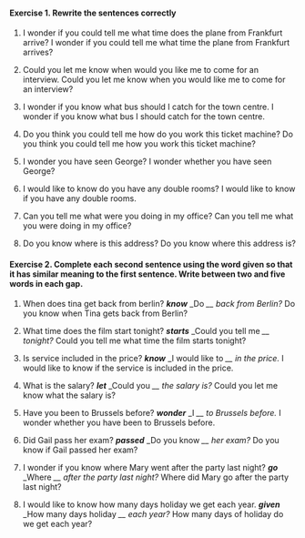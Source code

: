 #### Exercise 1. Rewrite the sentences correctly

1. I wonder if you could tell me what time does the plane from Frankfurt arrive?
I wonder if you could tell me what time the plane from Frankfurt arrives?

2. Could you let me know when would you like me to come for an interview.
Could you let me know when you would like me to come for an interview?

3. I wonder if you know what bus should I catch for the town centre.
I wonder if you know what bus I should catch for the town centre.

4. Do you think you could tell me how do you work this ticket machine?
Do you think you could tell me how you work this ticket machine?

5. I wonder you have seen George?
I wonder whether you have seen George?

6. I would like to know do you have any double rooms?
I would like to know if you have any double rooms.

7. Can you tell me what were you doing in my office?
Can you tell me what you were doing in my office?

8. Do you know where is this address?
Do you know where this address is?

#### Exercise 2. Complete each second sentence using the word given so that it has similar meaning to the first sentence. Write between two and five words in each gap.

1. When does tina get back from berlin? **_know_**
   \_Do _\_\_ back from Berlin?_
   Do you know when Tina gets back from Berlin?
   
2. What time does the film start tonight? **_starts_**
   \_Could you tell me _\_\_ tonight?_
   Could you tell me what time the film starts tonight?

3. Is service included in the price? **_know_**
   \_I would like to _\_\_ in the price._
   I would like to know if the service is included in the price.

4. What is the salary? **_let_**
   \_Could you _\_\_ the salary is?_
   Could you let me know what the salary is?

5. Have you been to Brussels before? **_wonder_**
   \_I _\_\_ to Brussels before._
   I wonder whether you have been to Brussels before.

6. Did Gail pass her exam? **_passed_**
   \_Do you know _\_\_ her exam?_
   Do you know if Gail passed her exam?

7. I wonder if you know where Mary went after the party last night? **_go_**
   \_Where _\_\_ after the party last night?_
   Where did Mary go after the party last night?

8. I would like to know how many days holiday we get each year. **_given_**
   \_How many days holiday _\_\_ each year?_
   How many days of holiday do we get each year?
